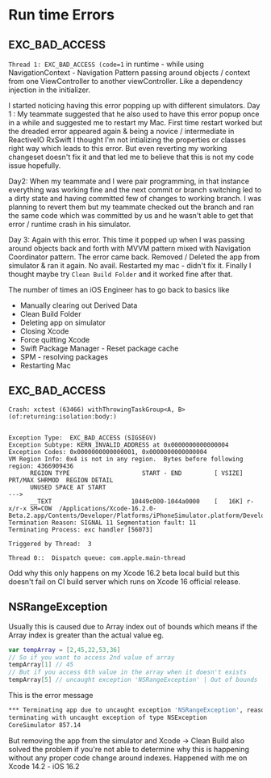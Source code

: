 # Run time Errors


## EXC_BAD_ACCESS

`Thread 1: EXC_BAD_ACCESS (code=1` in runtime - while using NavigationContext - Navigation Pattern passing around objects / context from one ViewController to another viewController. Like a dependency injection in the initializer.

I started noticing having this error popping up with different simulators.
Day 1 : 
My teammate suggested that he also used to have this error popup once in a while and suggested me to restart my Mac.
First time restart worked but the dreaded error appeared again & being a novice / intermediate in ReactiveIO RxSwift I thought I'm not intializing the properties or classes right way which leads to this error.
But even reverting my working changeset doesn't fix it and that led me to believe that this is not my code issue hopefully.

Day2:
When my teammate and I were pair programming, in that instance everything was working fine and the next commit or branch switching led to a dirty state and having committed few of changes to working branch. I was planning to revert them but my teammate checked out the branch and ran the same code which was committed by us and he wasn't able to get that error / runtime crash in his simulator.

Day 3: 
Again with this error. This time it popped up when I was passing around objects back and forth with MVVM pattern mixed with Navigation Coordinator pattern.
The error came back. Removed / Deleted the app from simulator & ran it again.
No avail.
Restarted my mac - didn't fix it.
Finally I thought maybe try `Clean Build Folder` and it worked fine after that.

The number of times an iOS Engineer has to go back to basics like 
- Manually clearing out Derived Data
- Clean Build Folder
- Deleting app on simulator
- Closing Xcode
- Force quitting Xcode
- Swift Package Manager - Reset package cache
- SPM - resolving packages
- Restarting Mac


## EXC_BAD_ACCESS

```log
Crash: xctest (63466) withThrowingTaskGroup<A, B>(of:returning:isolation:body:)


Exception Type:  EXC_BAD_ACCESS (SIGSEGV)
Exception Subtype: KERN_INVALID_ADDRESS at 0x0000000000000004
Exception Codes: 0x0000000000000001, 0x0000000000000004
VM Region Info: 0x4 is not in any region.  Bytes before following region: 4366909436
      REGION TYPE                    START - END         [ VSIZE] PRT/MAX SHRMOD  REGION DETAIL
      UNUSED SPACE AT START
--->  
      __TEXT                      10449c000-1044a0000    [   16K] r-x/r-x SM=COW  /Applications/Xcode-16.2.0-Beta.2.app/Contents/Developer/Platforms/iPhoneSimulator.platform/Developer/Library/Xcode/Agents/xctest
Termination Reason: SIGNAL 11 Segmentation fault: 11
Terminating Process: exc handler [56073]

Triggered by Thread:  3

Thread 0::  Dispatch queue: com.apple.main-thread
```

Odd why this only happens on my Xcode 16.2 beta local build but this doesn't fail on CI build server which runs on Xcode 16 official release.


## NSRangeException

Usually this is caused due to Array index out of bounds which means if the Array index is greater than the actual value
eg. 
```swift
var tempArray = [2,45,22,53,36]
// So if you want to access 2nd value of array
tempArray[1] // 45
// But if you access 6th value in the array when it doesn't exists
tempArray[5] // uncaught exception 'NSRangeException' | Out of bounds
```

This is the error message
```sh
*** Terminating app due to uncaught exception 'NSRangeException', reason: 'NSMutableRLEArray replaceObjectsInRange:withObject:length:: Out of bounds'
terminating with uncaught exception of type NSException
CoreSimulator 857.14
```

But removing the app from the simulator and Xcode -> Clean Build also solved the problem if you're not able to determine why this is happening without any proper code change around indexes. Happened with me on Xcode 14.2 - iOS 16.2



